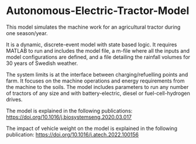 # Autonomous-Electric-Tractor-Model

This model simulates the machine work for an agricultural tractor during one season/year. 

It is a dynamic, discrete-event model with state based logic. It requires MATLAB to run and includes the model file, a m-file where all the inputs and model configurations are defined, and a file detailing the rainfall volumes for 30 years of Swedish weather. 


The system limits is at the interface between charging/refuelling points and farm. It focuses on the machine operations and energy requirements from the machine to the soils. 
The model includes parameters to run any number of tractors of any size and with battery-electric, diesel or fuel-cell-hydrogen drives. 

The model is explained in the following publications: https://doi.org/10.1016/j.biosystemseng.2020.03.017 

The impact of vehicle weight on the model is explained in the following publication: https://doi.org/10.1016/j.atech.2022.100156
